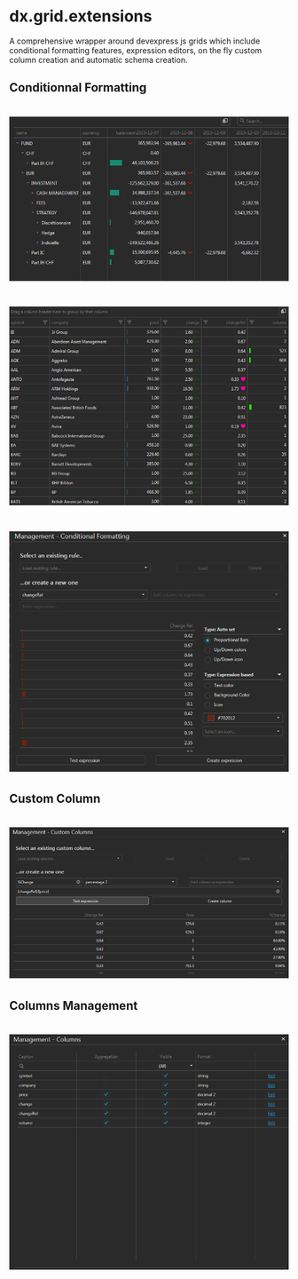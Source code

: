 # dx.grid.extensions

A comprehensive wrapper around devexpress js grids which include conditional formatting features, expression editors, on the fly custom column creation and automatic schema creation.

## Conditionnal Formatting
# ![Alt text](doc/tree.png "Conditional formatting with tree view")

# ![Alt text](doc/flat.png "Conditional formatting with flat view")

# ![Alt text](doc/formatting.png "Conditional formatting editor")

## Custom Column
# ![Alt text](doc/custom.png "Custom Column editor")

## Columns Management
# ![Alt text](doc/management.png "Columns management board")
